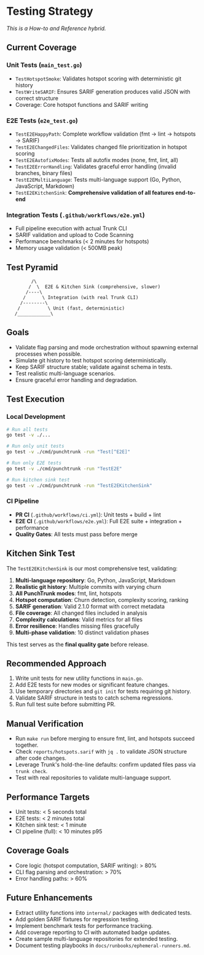 # Testing Strategy

_This is a How-to and Reference hybrid._

## Current Coverage

### Unit Tests (`main_test.go`)

- `TestHotspotSmoke`: Validates hotspot scoring with deterministic git history
- `TestWriteSARIF`: Ensures SARIF generation produces valid JSON with correct structure
- Coverage: Core hotspot functions and SARIF writing

### E2E Tests (`e2e_test.go`)

- `TestE2EHappyPath`: Complete workflow validation (fmt → lint → hotspots → SARIF)
- `TestE2EChangedFiles`: Validates changed file prioritization in hotspot scoring
- `TestE2EAutofixModes`: Tests all autofix modes (none, fmt, lint, all)
- `TestE2EErrorHandling`: Validates graceful error handling (invalid branches, binary files)
- `TestE2EMultiLanguage`: Tests multi-language support (Go, Python, JavaScript, Markdown)
- `TestE2EKitchenSink`: **Comprehensive validation of all features end-to-end**

### Integration Tests (`.github/workflows/e2e.yml`)

- Full pipeline execution with actual Trunk CLI
- SARIF validation and upload to Code Scanning
- Performance benchmarks (< 2 minutes for hotspots)
- Memory usage validation (< 500MB peak)

## Test Pyramid

```text
         /\
        /  \  E2E & Kitchen Sink (comprehensive, slower)
       /----\
      /      \ Integration (with real Trunk CLI)
     /--------\
    /          \ Unit (fast, deterministic)
   /____________\
```

## Goals

- Validate flag parsing and mode orchestration without spawning external processes when possible.
- Simulate git history to test hotspot scoring deterministically.
- Keep SARIF structure stable; validate against schema in tests.
- Test realistic multi-language scenarios.
- Ensure graceful error handling and degradation.

## Test Execution

### Local Development

```bash
# Run all tests
go test -v ./...

# Run only unit tests
go test -v ./cmd/punchtrunk -run "Test[^E2E]"

# Run only E2E tests
go test -v ./cmd/punchtrunk -run "TestE2E"

# Run kitchen sink test
go test -v ./cmd/punchtrunk -run "TestE2EKitchenSink"
```

### CI Pipeline

- **PR CI** (`.github/workflows/ci.yml`): Unit tests + build + lint
- **E2E CI** (`.github/workflows/e2e.yml`): Full E2E suite + integration + performance
- **Quality Gates**: All tests must pass before merge

## Kitchen Sink Test

The `TestE2EKitchenSink` is our most comprehensive test, validating:

1. **Multi-language repository**: Go, Python, JavaScript, Markdown
2. **Realistic git history**: Multiple commits with varying churn
3. **All PunchTrunk modes**: fmt, lint, hotspots
4. **Hotspot computation**: Churn detection, complexity scoring, ranking
5. **SARIF generation**: Valid 2.1.0 format with correct metadata
6. **File coverage**: All changed files included in analysis
7. **Complexity calculations**: Valid metrics for all files
8. **Error resilience**: Handles missing files gracefully
9. **Multi-phase validation**: 10 distinct validation phases

This test serves as the **final quality gate** before release.

## Recommended Approach

1. Write unit tests for new utility functions in `main.go`.
2. Add E2E tests for new modes or significant feature changes.
3. Use temporary directories and `git init` for tests requiring git history.
4. Validate SARIF structure in tests to catch schema regressions.
5. Run full test suite before submitting PR.

## Manual Verification

- Run `make run` before merging to ensure fmt, lint, and hotspots succeed together.
- Check `reports/hotspots.sarif` with `jq .` to validate JSON structure after code changes.
- Leverage Trunk's hold-the-line defaults: confirm updated files pass via `trunk check`.
- Test with real repositories to validate multi-language support.

## Performance Targets

- Unit tests: < 5 seconds total
- E2E tests: < 2 minutes total
- Kitchen sink test: < 1 minute
- CI pipeline (full): < 10 minutes p95

## Coverage Goals

- Core logic (hotspot computation, SARIF writing): > 80%
- CLI flag parsing and orchestration: > 70%
- Error handling paths: > 60%

## Future Enhancements

- Extract utility functions into `internal/` packages with dedicated tests.
- Add golden SARIF fixtures for regression testing.
- Implement benchmark tests for performance tracking.
- Add coverage reporting to CI with automated badge updates.
- Create sample multi-language repositories for extended testing.
- Document testing playbooks in `docs/runbooks/ephemeral-runners.md`.

